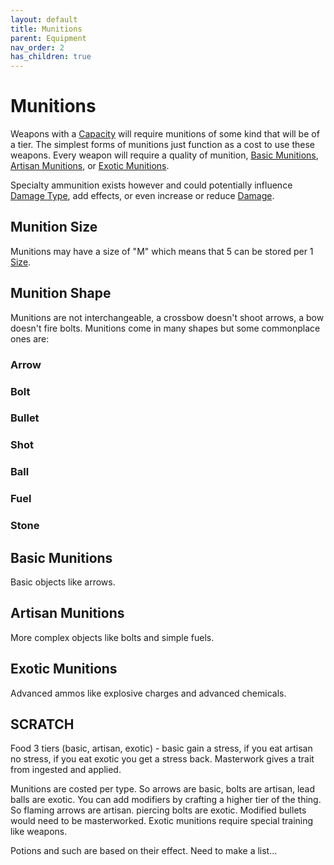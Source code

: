 ```yaml
---
layout: default
title: Munitions
parent: Equipment
nav_order: 2
has_children: true
---
```

# Munitions
Weapons with a [Capacity](Weapon-Traits#Capacity(X,%20Type)) will require munitions of some kind that will be of a tier. The simplest forms of munitions just function as a cost to use these weapons. Every weapon will require a quality of munition, [Basic Munitions](#Basic%20Munitions), [Artisan Munitions](#Artisan%20Munitions), or [Exotic Munitions](#Exotic%20Munitions).

Specialty ammunition exists however and could potentially influence [Damage Type](Weapons#Damage%20Type), add effects, or even increase or reduce [Damage](Game/Core/Terminology#Damage).

## Munition Size
Munitions may have a size of "M" which means that 5 can be stored per 1 [Size](Game/Handling-Equipment#Size).

## Munition Shape
Munitions are not interchangeable, a crossbow doesn't shoot arrows, a bow doesn't fire bolts. Munitions come in many shapes but some commonplace ones are:
### Arrow
### Bolt
### Bullet
### Shot
### Ball
### Fuel

### Stone

## Basic Munitions
Basic objects like arrows.

## Artisan Munitions
More complex objects like bolts and simple fuels.

## Exotic Munitions
Advanced ammos like explosive charges and advanced chemicals.

## SCRATCH
Food 3 tiers (basic, artisan, exotic) - basic gain a stress, if you eat artisan no stress, if you eat exotic you get a stress back. Masterwork gives a trait from ingested and applied.

Munitions are costed per type. So arrows are basic, bolts are artisan, lead balls are exotic. You can add modifiers by crafting a higher tier of the thing. So flaming arrows are artisan. piercing bolts are exotic. Modified bullets would need to be masterworked. Exotic munitions require special training like weapons. 

Potions and such are based on their effect. Need to make a list…